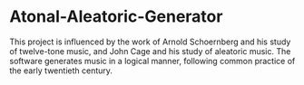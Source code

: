 # Atonal-Aleatoric-Generator

This project is influenced by the work of Arnold Schoernberg and his study of twelve-tone music, and John Cage and his study of aleatoric music.
The software generates music in a logical manner, following common practice of the early twentieth century.
